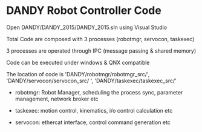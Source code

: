 # DANDY Robot Controller Code
Open DANDY/DANDY_2015/DANDY_2015.sln using Visual Studio

Total Code are composed with 3 processes (robotmgr, servocon, taskexec)

3 processes are operated through IPC (message passing & shared memory)

Code can be executed under windows & QNX compatible

The location of code is 'DANDY/robotmgr/robotmgr_src/', 'DANDY/servocon/servocon_src/ ', 'DANDY/taskexec/taskexec_src/'

 - robotmgr: Robot Manager, scheduling the process sync, parameter management, network broker etc

 - taskexec: motion control, kinematics, i/o control calculation etc

 - servocon: ethercat interface, control command generation etc

